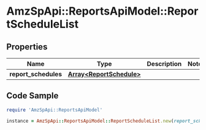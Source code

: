 # AmzSpApi::ReportsApiModel::ReportScheduleList

## Properties

Name | Type | Description | Notes
------------ | ------------- | ------------- | -------------
**report_schedules** | [**Array&lt;ReportSchedule&gt;**](ReportSchedule.md) |  | 

## Code Sample

```ruby
require 'AmzSpApi::ReportsApiModel'

instance = AmzSpApi::ReportsApiModel::ReportScheduleList.new(report_schedules: null)
```



